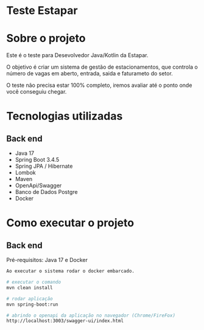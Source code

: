 # Teste Estapar #

# Sobre o projeto
Este é o teste para Desevolvedor Java/Kotlin da Estapar.

O objetivo é criar um sistema de gestão de estacionamentos, que controla o número de vagas em aberto,
entrada, saida e faturameto do setor.

O teste não precisa estar 100% completo, iremos avaliar até o ponto onde você conseguiu chegar.

# Tecnologias utilizadas
## Back end
- Java 17
- Spring Boot 3.4.5
- Spring JPA / Hibernate
- Lombok
- Maven
- OpenApi/Swagger
- Banco de Dados Postgre
- Docker

# Como executar o projeto
## Back end
Pré-requisitos: Java 17 e Docker

```bash
Ao executar o sistema rodar o docker embarcado.

# executar o comando
mvn clean install

# rodar aplicação
mvn spring-boot:run

# abrindo o openapi da aplicação no navegador (Chrome/FireFox)
http://localhost:3003/swagger-ui/index.html

```

